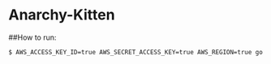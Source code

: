 # Anarchy-Kitten

##How to run:

```bash
$ AWS_ACCESS_KEY_ID=true AWS_SECRET_ACCESS_KEY=true AWS_REGION=true go run main.go
```
